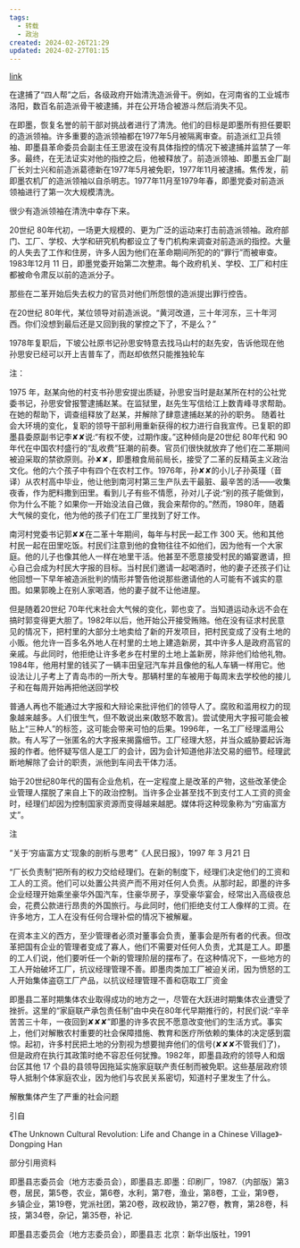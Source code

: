 ```yaml
---
tags:
  - 转载
  - 政治
created: 2024-02-26T21:29
updated: 2024-02-27T01:15
---
```


[link](https://www.zhihu.com/question/639921995/answer/3371575730)

在逮捕了“四人帮”之后，各级政府开始清洗造派骨干。例如，在河南省的工业城市洛阳，数百名前造派骨干被逮捕，并在公开场合被游斗然后消失不见。

在即墨，恢复名誉的前干部对挑战者进行了清洗。他们的目标是即墨所有担任要职的造派领袖。许多重要的造派领袖都在1977年5月被隔离审查。前造派红卫兵领袖、即墨县革命委员会副主任王思波在没有具体指控的情况下被逮捕并监禁了一年多。最终，在无法证实对他的指控之后，他被释放了。前造派领袖、即墨五金厂副厂长刘士兴和前造派葛德新在1977年5月被免职，1977年11月被逮捕。焦传发，前即墨农机厂的造派领袖以自杀明志。1977年11月至1979年春，即墨党委对前造派领袖进行了第一次大规模清洗。

很少有造派领袖在清洗中幸存下来。

20世纪 80年代初，一场更大规模的、更为广泛的运动来打击前造派领袖。政府部门、工厂、学校、大学和研究机构都设立了专门机构来调查对前造派的指控。大量的人失去了工作和住房，许多人因为他们在革命期间所犯的的“罪行”而被审查。1983年12月 11 日，即墨党委开始第二次整肃。每个政府机关、学校、工厂和村庄都被命令肃反以前的造派分子。

那些在二革开始后失去权力的官员对他们所怨恨的造派提出罪行控告。

在20世纪 80年代，某位领导对前造派说。“黄河改道，三十年河东，三十年河西。你们没想到最后还是又回到我的掌控之下了，不是么？”

1978年复职后，下坡公社原书记孙思安特意去找马山村的赵先安，告诉他现在他孙思安已经可以开上吉普车了，而赵却依然只能推独轮车

注：

1975 年，赵某向他的村支书孙思安提出质疑，孙思安当时是赵某所在村的公社党委书记，孙思安曾报警逮捕赵某。在监狱里，赵先生写信给江上数青峰寻求帮助。在她的帮助下，调查组释放了赵某，并解除了肆意逮捕赵某的孙的职务。
随着社会大环境的变化，复职的领导干部利用重新获得的权力进行自我宣传。已复职的即墨县委原副书记李✘✘说:“有权不使，过期作废。”这种倾向是20世纪 80年代和 90年代在中国农村盛行的“乱收费”狂潮的前奏。官员们很快就放弃了他们在二革期间被迫采取的禁欲原则。孙✘✘，即墨粮食局前局长，接受了二革的反精英主义政治文化。他的六个孩子中有四个在农村工作。1976年，孙✘✘的小儿子孙英瑾（音译）从农村高中毕业，他让他到南河村第三生产队去干最脏、最辛苦的活——收集夜香，作为肥料撒到田里。看到儿子有些不情愿，孙对儿子说:“别的孩子能做到，你为什么不能？如果你一开始没法自己做，我会来帮你的。”然而，1980年，随着大气候的变化，他为他的孩子们在工厂里找到了好工作。

南河村党委书记郭✘✘在二革十年期间，每年与村民一起工作 300 天。他和其他村民一起在田里吃饭。村民们注意到他的食物往往不如他们，因为他有一个大家庭。他的儿子也像其他人一样在地里干活。他甚至不愿意接受村民的婚宴邀请，担心自己会成为村民大字报的目标。当村民们邀请一起喝酒时，他的妻子还孩子们让他回想一下早年被造派批判的情形并警告他说那些邀请他的人可能有不诚实的意图。如果郭晚上在别人家喝酒，他的妻子就不让他进屋。

但是随着20世纪 70年代末社会大气候的变化，郭也变了。当知道运动永远不会在搞时郭变得更大胆了。1982年以后，他开始公开接受贿赂。他在没有征求村民意见的情况下，把村里的大部分土地卖给了新的开发项目，把村民变成了没有土地的小贩。他允许一百多名外地人在村里的土地上建造新房，其中许多人是政府高官的亲戚。与此同时，他拒绝让许多老乡在村里的土地上盖新房，除非他们给他礼物。1984年，他用村里的钱买了一辆丰田皇冠汽车并且像他的私人车辆一样用它。他设法让儿子考上了青岛市的一所大专。那辆村里的车被用于每周末去学校他的接儿子和在每周开始再把他送回学校

普通人再也不能通过大字报和大辩论来批评他们的领导人了。腐败和滥用权力的现象越来越多。人们很生气，但不敢说出来(敢怒不敢言)。尝试使用大字报可能会被贴上“三种人”的标签，这可能会带来可怕的后果。1996年，一名工厂经理滥用公款。有人写了一张匿名的大字报来揭露细节。工厂经理大怒，并当众威胁要起诉海报的作者。他怀疑写信人是工厂的会计，因为会计知道他非法交易的细节。经理武断地解除了会计的职责，派他到车间去干体力活。

始于20世纪80年代的国有企业危机，在一定程度上是改革的产物，这些改革使企业管理人摆脱了来自上下的政治控制。当许多企业甚至找不到支付工人工资的资金时，经理们却因为控制国家资源而变得越来越肥。媒体将这种现象称为“穷庙富方丈”。

注

“关于‘穷庙富方丈’现象的剖析与思考”《人民日报》，1997 年 3 月21 日

“厂长负责制”把所有的权力交给经理们。在新的制度下，经理们决定他们的工资和工人的工资。他们可以处置公共资产而不用对任何人负责。从那时起，即墨的许多企业经理开始乘坐豪华外国汽车，住豪华房子，享受豪华宴会，经常出入高级夜总会，花费公款进行昂贵的外国旅行。与此同时，他们拒绝支付工人像样的工资。在许多地方，工人在没有任何合理补偿的情况下被解雇。

在资本主义的西方，至少管理者必须对董事会负责，董事会是所有者的代表。但改革把国有企业的管理者变成了寡人，他们不需要对任何人负责，尤其是工人。即墨的工人们说，他们要听任一个新的管理阶层的摆布了。在这种情况下，一些地方的工人开始破坏工厂，抗议经理管理不善。即墨肉类加工厂被迫关闭，因为愤怒的工人开始集体盗窃工厂产品，以抗议经理管理不善和窃取工厂资金

即墨县二革时期集体农业取得成功的地方之一，尽管在大跃进时期集体农业遭受了挫折。这里的“家庭联产承包责任制”由中央在80年代早期推行的，村民们说:“辛辛苦苦三十年，一夜回到✘✘✘”即墨的许多农民不愿意改变他们的生活方式。事实上，他们对解散农村重要的社会保障措施、教育和医疗所依赖的集体的决定感到震惊。起初，许多村民把土地的分割视为想要抛弃他们的信号(✘✘✘不管我们了)，但是政府在执行其政策时绝不容忍任何犹豫。1982年，即墨县政府的领导人和烟台区其他 17 个县的县领导因拖延实施家庭联产责任制而被免职。这些基层政府领导人抵制个体家庭农业，因为他们与农民关系密切，知道村子里发生了什么。

解散集体产生了严重的社会问题

引自

《The Unknown Cultural Revolution: Life and Change in a Chinese Village》- Dongping Han

部分引用资料

即墨县志委员会（地方志委员会），即墨县志.即墨：印刷厂，1987.（内部版）第3卷，居民，第5卷，农业，第6卷，水利，第7卷，渔业，第8卷，工业，第9卷，乡镇企业，第19卷，党派社团，第20卷，政权政协，第27卷，教育，第28卷，科技，第34卷，杂记，第35卷，补记.

即墨县志委员会（地方志委员会），即墨县志 北京：新华出版社，1991